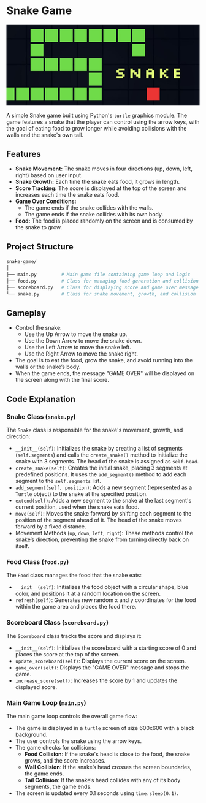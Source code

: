 # Snake Game
![Snake Game](https://github.com/MogharedWahid/PythonPlayground/blob/main/Intermediate/snake_game/snake-game.jpg)

A simple Snake game built using Python's `turtle` graphics module. The game features a snake that the player can control using the arrow keys, with the goal of eating food to grow longer while avoiding collisions with the walls and the snake's own tail.

## Features

- **Snake Movement:** The snake moves in four directions (up, down, left, right) based on user input.
- **Snake Growth:** Each time the snake eats food, it grows in length.
- **Score Tracking:** The score is displayed at the top of the screen and increases each time the snake eats food.
- **Game Over Conditions:**
  - The game ends if the snake collides with the walls.
  - The game ends if the snake collides with its own body.
- **Food:** The food is placed randomly on the screen and is consumed by the snake to grow.

## Project Structure
```bash
snake-game/
│
├── main.py         # Main game file containing game loop and logic
├── food.py         # Class for managing food generation and collision
├── scoreboard.py   # Class for displaying score and game over message
└── snake.py        # Class for snake movement, growth, and collision
```

## Gameplay
* Control the snake:
  * Use the Up Arrow to move the snake up.
  * Use the Down Arrow to move the snake down.
  * Use the Left Arrow to move the snake left.
  * Use the Right Arrow to move the snake right.
* The goal is to eat the food, grow the snake, and avoid running into the walls or the snake’s body.
* When the game ends, the message "GAME OVER" will be displayed on the screen along with the final score.

## Code Explanation
### Snake Class (`snake.py`)
The `Snake` class is responsible for the snake's movement, growth, and direction:
* `__init__(self)`: Initializes the snake by creating a list of segments (`self.segments`) and calls the `create_snake()` method to initialize the snake with 3 segments. The head of the snake is assigned as `self.head`.
* `create_snake(self)`: Creates the initial snake, placing 3 segments at predefined positions. It uses the `add_segment()` method to add each segment to the `self.segments` list.
* `add_segment(self, position)`: Adds a new segment (represented as a `Turtle` object) to the snake at the specified position.
* `extend(self)`: Adds a new segment to the snake at the last segment's current position, used when the snake eats food.
* `move(self)`: Moves the snake forward by shifting each segment to the position of the segment ahead of it. The head of the snake moves forward by a fixed distance.
* Movement Methods (`up`, `down`, `left`, `right`): These methods control the snake’s direction, preventing the snake from turning directly back on itself.


### Food Class (`food.py`)
The `Food` class manages the food that the snake eats:
* `__init__(self)`: Initializes the food object with a circular shape, blue color, and positions it at a random location on the screen.
* `refresh(self)`: Generates new random x and y coordinates for the food within the game area and places the food there.


### Scoreboard Class (`scoreboard.py`)
The `Scoreboard` class tracks the score and displays it:
* `__init__(self)`: Initializes the scoreboard with a starting score of 0 and places the score at the top of the screen.
* `update_scoreboard(self)`: Displays the current score on the screen.
* `game_over(self)`: Displays the "GAME OVER" message and stops the game.
* `increase_score(self)`: Increases the score by 1 and updates the displayed score.


### Main Game Loop (`main.py`)
The main game loop controls the overall game flow:
* The game is displayed in a `turtle` screen of size 600x600 with a black background.
* The user controls the snake using the arrow keys.
* The game checks for collisions:
  * **Food Collision**: If the snake's head is close to the food, the snake grows, and the score increases.
  * **Wall Collision**: If the snake’s head crosses the screen boundaries, the game ends.
  * **Tail Collision**: If the snake’s head collides with any of its body segments, the game ends.
* The screen is updated every 0.1 seconds using `time.sleep(0.1)`.


